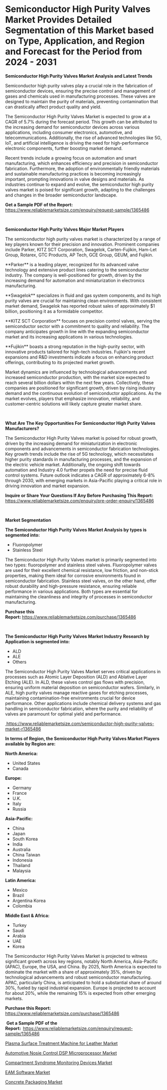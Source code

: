 <p><h1>Semiconductor High Purity Valves Market Provides Detailed Segmentation of this Market based on Type, Application, and Region and Forecast for the Period from 2024 - 2031</h1></p><p><strong>Semiconductor High Purity Valves Market Analysis and Latest Trends</strong></p>
<p><p>Semiconductor high purity valves play a crucial role in the fabrication of semiconductor devices, ensuring the precise control and management of gases and chemicals used in manufacturing processes. These valves are designed to maintain the purity of materials, preventing contamination that can drastically affect product quality and yield. </p><p>The Semiconductor High Purity Valves Market is expected to grow at a CAGR of 5.7% during the forecast period. This growth can be attributed to the increasing demand for semiconductor devices across various applications, including consumer electronics, automotive, and telecommunications. Additionally, the rise of advanced technologies like 5G, IoT, and artificial intelligence is driving the need for high-performance electronic components, further boosting market demand.</p><p>Recent trends include a growing focus on automation and smart manufacturing, which enhances efficiency and precision in semiconductor fabrication. Furthermore, the adoption of environmentally friendly materials and sustainable manufacturing practices is becoming increasingly important, prompting innovations in valve designs and materials. As industries continue to expand and evolve, the semiconductor high purity valves market is poised for significant growth, adapting to the challenges and changes in the broader semiconductor landscape.</p></p>
<p><strong>Get a Sample PDF of the Report:&nbsp;</strong> <a href="https://www.reliablemarketsize.com/enquiry/request-sample/1365486?utm_campaign=1131&utm_medium=2&utm_source=Github&utm_content=ia&utm_term=06122024&utm_id=semiconductor-high-purity-valves">https://www.reliablemarketsize.com/enquiry/request-sample/1365486</a></p>
<p>&nbsp;</p>
<p><strong>Semiconductor High Purity Valves Major Market Players</strong></p>
<p><p>The semiconductor high purity valves market is characterized by a range of key players known for their precision and innovation. Prominent companies include Parker, KITZ SCT Corporation, Swagelok, Carten-Fujikin, Ham-Let Group, Rotarex, GTC Products, AP Tech, GCE Group, GEUM, and Fujikin.</p><p>**Parker** is a leading player, recognized for its advanced valve technology and extensive product lines catering to the semiconductor industry. The company is well-positioned for growth, driven by the increasing demand for automation and miniaturization in electronics manufacturing.</p><p>**Swagelok** specializes in fluid and gas system components, and its high purity valves are crucial for maintaining clean environments. With consistent market demand, Swagelok has reported robust sales of approximately $1 billion, positioning it as a formidable competitor.</p><p>**KITZ SCT Corporation** focuses on precision control valves, serving the semiconductor sector with a commitment to quality and reliability. The company anticipates growth in line with the expanding semiconductor market and its increasing applications in various technologies.</p><p>**Fujikin** boasts a strong reputation in the high-purity sector, with innovative products tailored for high-tech industries. Fujikin's recent expansions and R&D investments indicate a focus on enhancing product offerings, contributing to its projected market growth.</p><p>Market dynamics are influenced by technological advancements and increased semiconductor production, with the market size expected to reach several billion dollars within the next few years. Collectively, these companies are positioned for significant growth, driven by rising industry demand and the continuous evolution of semiconductor applications. As the market evolves, players that emphasize innovation, reliability, and customer-centric solutions will likely capture greater market share.</p></p>
<p>&nbsp;</p>
<p><strong>What Are The Key Opportunities For Semiconductor High Purity Valves Manufacturers?</strong></p>
<p><p>The Semiconductor High Purity Valves market is poised for robust growth, driven by the increasing demand for miniaturization in electronic components and advancements in semiconductor fabrication technologies. Key growth trends include the rise of 5G technology, which necessitates higher purity standards in manufacturing processes, and the expansion of the electric vehicle market. Additionally, the ongoing shift towards automation and Industry 4.0 further propels the need for precise fluid control systems. Future outlook indicates a CAGR of approximately 6-8% through 2030, with emerging markets in Asia-Pacific playing a critical role in driving innovation and market expansion.</p></p>
<p><strong>Inquire or Share Your Questions If Any Before Purchasing This Report:</strong> <a href="https://www.reliablemarketsize.com/enquiry/pre-order-enquiry/1365486?utm_campaign=1131&utm_medium=2&utm_source=Github&utm_content=ia&utm_term=06122024&utm_id=semiconductor-high-purity-valves">https://www.reliablemarketsize.com/enquiry/pre-order-enquiry/1365486</a></p>
<p>&nbsp;</p>
<p><strong>Market Segmentation</strong></p>
<p><strong>The Semiconductor High Purity Valves Market Analysis by types is segmented into:</strong></p>
<p><ul><li>Fluoropolymer</li><li>Stainless Steel</li></ul></p>
<p><p>The Semiconductor High Purity Valves market is primarily segmented into two types: fluoropolymer and stainless steel valves. Fluoropolymer valves are used for their excellent chemical resistance, low friction, and non-stick properties, making them ideal for corrosive environments found in semiconductor fabrication. Stainless steel valves, on the other hand, offer robust durability and high-pressure resistance, ensuring reliable performance in various applications. Both types are essential for maintaining the cleanliness and integrity of processes in semiconductor manufacturing.</p></p>
<p><strong>Purchase this Report:&nbsp;</strong><a href="https://www.reliablemarketsize.com/purchase/1365486?utm_campaign=1131&utm_medium=2&utm_source=Github&utm_content=ia&utm_term=06122024&utm_id=semiconductor-high-purity-valves">https://www.reliablemarketsize.com/purchase/1365486</a></p>
<p>&nbsp;</p>
<p><strong>The Semiconductor High Purity Valves Market Industry Research by Application is segmented into:</strong></p>
<p><ul><li>ALD</li><li>ALE</li><li>Others</li></ul></p>
<p><p>The Semiconductor High Purity Valves Market serves critical applications in processes such as Atomic Layer Deposition (ALD) and Ablative Layer Etching (ALE). In ALD, these valves control gas flows with precision, ensuring uniform material deposition on semiconductor wafers. Similarly, in ALE, high purity valves manage reactive gases for etching processes, maintaining contamination-free environments crucial for device performance. Other applications include chemical delivery systems and gas handling in semiconductor fabrication, where the purity and reliability of valves are paramount for optimal yield and performance.</p></p>
<p><a href="https://www.reliablemarketsize.com/semiconductor-high-purity-valves-market-r1365486?utm_campaign=1131&utm_medium=2&utm_source=Github&utm_content=ia&utm_term=06122024&utm_id=semiconductor-high-purity-valves">&nbsp;https://www.reliablemarketsize.com/semiconductor-high-purity-valves-market-r1365486</a></p>
<p><strong>In terms of Region, the Semiconductor High Purity Valves Market Players available by Region are:</strong></p>
<p>
    <p> <strong> North America: </strong>
        <ul>
            <li>United States</li>
            <li>Canada</li>
        </ul>
        </p> 
    <p> <strong> Europe: </strong>
        <ul>
            <li>Germany</li>
            <li>France</li>
            <li>U.K.</li>
            <li>Italy</li>
            <li>Russia</li>
        </ul>
        </p> 
    <p> <strong> Asia-Pacific: </strong>
        <ul>
            <li>China</li>
            <li>Japan</li>
            <li>South Korea</li>
            <li>India</li>
            <li>Australia</li>
            <li>China Taiwan</li>
            <li>Indonesia</li>
            <li>Thailand</li>
            <li>Malaysia</li>
        </ul>
        </p> 
    <p> <strong> Latin America: </strong>
        <ul>
            <li>Mexico</li>
            <li>Brazil</li>
            <li>Argentina Korea</li>
            <li>Colombia</li>
        </ul>
        </p> 
    <p> <strong> Middle East & Africa: </strong>
        <ul>
            <li>Turkey</li>
            <li>Saudi</li>
            <li>Arabia</li>
            <li>UAE</li>
            <li>Korea</li>
        </ul>
    </p>
    </p>
<p><p>The Semiconductor High Purity Valves Market is projected to witness significant growth across key regions, notably North America, Asia-Pacific (APAC), Europe, the USA, and China. By 2025, North America is expected to dominate the market with a share of approximately 35%, driven by technological advancements and robust semiconductor manufacturing. APAC, particularly China, is anticipated to hold a substantial share of around 30%, fueled by rapid industrial expansion. Europe is projected to account for about 20%, while the remaining 15% is expected from other emerging markets.</p></p>
<p><strong>Purchase this Report: </strong><a href="https://www.reliablemarketsize.com/purchase/1365486?utm_campaign=1131&utm_medium=2&utm_source=Github&utm_content=ia&utm_term=06122024&utm_id=semiconductor-high-purity-valves">https://www.reliablemarketsize.com/purchase/1365486</a></p>
<p>&nbsp;<strong>Get a Sample PDF of the Report:&nbsp;&nbsp;</strong><a href="https://www.reliablemarketsize.com/enquiry/request-sample/1365486?utm_campaign=1131&utm_medium=2&utm_source=Github&utm_content=ia&utm_term=06122024&utm_id=semiconductor-high-purity-valves">https://www.reliablemarketsize.com/enquiry/request-sample/1365486</a></p>
<p><strong></strong></p>
<p><p><a href="https://www.linkedin.com/pulse/value-segmentation-share-andanalysis-plasma-surface-treatment-fmhxe?utm_campaign=1131&utm_medium=2&utm_source=Github&utm_content=ia&utm_term=06122024&utm_id=semiconductor-high-purity-valves">Plasma Surface Treatment Machine for Leather Market</a></p><p><a href="https://issuu.com/reportprime-2/docs/automotive-nosie-control-dsp-microprocessor-market?utm_campaign=1131&utm_medium=2&utm_source=Github&utm_content=ia&utm_term=06122024&utm_id=semiconductor-high-purity-valves">Automotive Nosie Control DSP Microprocessor Market</a></p><p><a href="https://www.linkedin.com/pulse/compartment-syndrome-monitoring-devices-market-dynamics-mpayc?utm_campaign=1131&utm_medium=2&utm_source=Github&utm_content=ia&utm_term=06122024&utm_id=semiconductor-high-purity-valves">Compartment Syndrome Monitoring Devices Market</a></p><p><a href="https://issuu.com/reportprime-2/docs/eam-software-market-size-2030.pptx?utm_campaign=1131&utm_medium=2&utm_source=Github&utm_content=ia&utm_term=06122024&utm_id=semiconductor-high-purity-valves">EAM Software Market</a></p><p><a href="https://www.linkedin.com/pulse/concrete-packaging-market-analysis-report-2024-2031-sales-revenue-y9cse?utm_campaign=1131&utm_medium=2&utm_source=Github&utm_content=ia&utm_term=06122024&utm_id=semiconductor-high-purity-valves">Concrete Packaging Market</a></p></p>